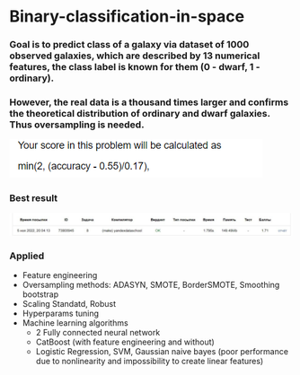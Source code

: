 # Binary-classification-in-space

### Goal is to predict class of a galaxy via dataset of 1000 observed galaxies, which are described by 13 numerical features, the class label is known for them (0 - dwarf, 1 - ordinary).

### However, the real data is a thousand times larger and confirms the theoretical distribution of ordinary and dwarf galaxies. Thus oversampling is needed.

![img.png](img.png)

### Best result
![img_1.png](img_1.png)

### Applied

- Feature engineering
- Oversampling methods: ADASYN, SMOTE, BorderSMOTE, Smoothing bootstrap
- Scaling Standatd, Robust
- Hyperparams tuning
- Machine learning algorithms
    - 2 Fully connected neural network
    - CatBoost (with feature engineering and without)
    - Logistic Regression, SVM, Gaussian naive bayes (poor performance due to nonlinearity and impossibility to create linear features)